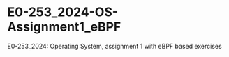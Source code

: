 # E0-253_2024-OS-Assignment1_eBPF
E0-253_2024: Operating System, assignment 1 with eBPF based exercises
